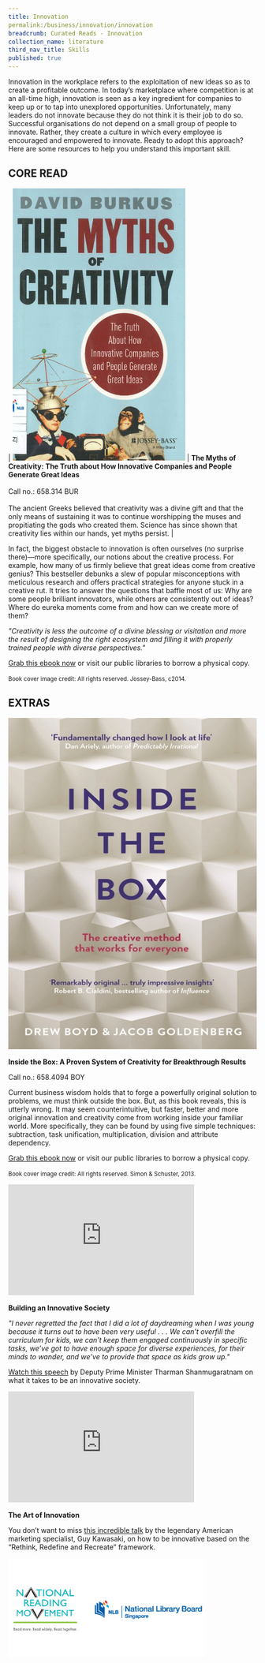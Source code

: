 ```yaml
---
title: Innovation
permalink:/business/innovation/innovation
breadcrumb: Curated Reads - Innovation
collection_name: literature
third_nav_title: Skills
published: true
---
```


Innovation in the workplace refers to the exploitation of new ideas so as to  create a profitable outcome. In today’s marketplace where competition is at an all-time high, innovation is seen as a key ingredient for companies to keep up or to tap into unexplored opportunities. Unfortunately, many leaders do not innovate because they do not think it is their job to do so. Successful organisations do not depend on a small group of people to innovate. Rather, they create a culture in which every employee is encouraged and empowered to innovate. Ready to adopt this approach? Here are some resources to help you understand this important skill.

## **CORE READ**

| ![The myths of creativity](/images/literature/curatedreads/skills/Myths-of-creativitiy-350X552.jpg) | **The Myths of Creativity: The Truth about How Innovative Companies and People Generate Great Ideas** <br><br> Call no.: 658.314 BUR <br><br> The ancient Greeks believed that creativity was a divine gift and that the only means of sustaining it was to continue worshipping the muses and propitiating the gods who created them. Science has since shown that creativity lies within our hands, yet myths persist. |

In fact, the biggest obstacle to innovation is often ourselves (no surprise there)—more specifically, our notions about the creative process. For example, how many of us firmly believe that great ideas come from creative genius? This bestseller debunks a slew of popular misconceptions with meticulous research and offers practical strategies for anyone stuck in a creative rut. It tries to answer the questions that baffle most of us: Why are some people brilliant innovators, while others are consistently out of ideas? Where do eureka moments come from and how can we create more of them?

_"Creativity is less the outcome of a divine blessing or visitation and more the result of designing the right ecosystem and filling it with properly trained people with diverse perspectives."_

[Grab this ebook now](https://eresources.nlb.gov.sg/eReads/cms/details?uuid=4758c635-b501-4076-be34-f4828ae65e58) or visit our public libraries to borrow a physical copy.

<small>Book cover image credit: All rights reserved. Jossey-Bass, c2014.</small>

## **EXTRAS**

![Inside the box image](/images/literature/curatedreads/skills/318e7e96-1bb8-4157-9e21-6d29eb9e871a.jpg)

**Inside the Box: A Proven System of Creativity for Breakthrough Results**

Call no.: 658.4094 BOY

Current business wisdom holds that to forge a powerfully original solution to problems, we must think outside the box. But, as this book reveals, this is utterly wrong. It may seem counterintuitive, but faster, better and more original innovation and creativity come from working inside your familiar world. More specifically, they can be found by using five simple techniques: subtraction, task unification, multiplication, division and attribute dependency.

[Grab this ebook now](https://eresources.nlb.gov.sg/eReads/cms/details?uuid=318e7e96-1bb8-4157-9e21-6d29eb9e871a) or visit our public libraries to borrow a physical copy.

<small>Book cover image credit: All rights reserved. Simon & Schuster, 2013.</small>

<iframe width="377" height="225" src="https://www.youtube.com/embed/VW0JWIdt89w" frameborder="0" allow="accelerometer; autoplay; clipboard-write; encrypted-media; gyroscope; picture-in-picture" allowfullscreen></iframe>

**Building an Innovative Society**

_"I never regretted the fact that I did a lot of daydreaming when I was young because it turns out to have been very useful . . . We can’t overfill the curriculum for kids, we can’t keep them engaged continuously in specific tasks, we’ve got to have enough space for diverse experiences, for their minds to wander, and we’ve to provide that space as kids grow up."_

[Watch this speech](https://www.youtube.com/watch?v=VW0JWIdt89w) by Deputy Prime Minister Tharman Shanmugaratnam on what it takes to be an innovative society.

<iframe width="377" height="225" src="https://www.youtube.com/embed/Mtjatz9r-Vc" frameborder="0" allow="accelerometer; autoplay; clipboard-write; encrypted-media; gyroscope; picture-in-picture" allowfullscreen></iframe>

**The Art of Innovation**

You don’t want to miss [this incredible talk](https://www.youtube.com/watch?v=Mtjatz9r-Vc) by the legendary American marketing specialist, Guy Kawasaki, on how to be innovative based on the “Rethink, Redefine and Recreate” framework.

![Logos image](/images/literature/curatedreads/logos-updated.jpeg)